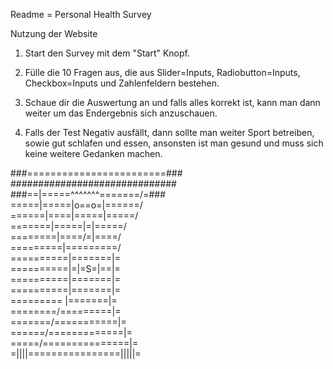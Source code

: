 Readme = Personal Health Survey

Nutzung der Website

1. Start den Survey mit dem "Start" Knopf.

2. Fülle die 10 Fragen aus, die aus Slider=Inputs, Radiobutton=Inputs, Checkbox=Inputs und Zahlenfeldern bestehen.

3. Schaue dir die Auswertung an und falls alles korrekt ist, kann man dann weiter um das Endergebnis sich anzuschauen.

4. Falls der Test Negativ ausfällt, dann sollte man weiter Sport betreiben, sowie gut schlafen und essen, ansonsten
    ist man gesund und muss sich keine weitere Gedanken machen.


###========================###<br>
##############################<br>
###==|=====^^^^^^^=======/=###<br>
=====|=====|o==o=|======/<br>
======|====|=====|=====/<br>
=======|=====|=|=====/<br>
========|====/=|====/<br>
=========|=========/<br>
==========|=======|=<br>
==========|=|=S=|==|=<br>
==========|=======|=<br>
==========|=======|=<br>
========= |=======|=<br>
========/=========|=<br>
=======/===========|=<br>
======/=============|=<br>
=====/===============|=<br>
=||||================|||||=